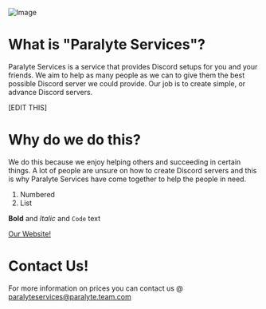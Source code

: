 ![Image](http://i.imgur.com/m8RGPae.png)
# What is "Paralyte Services"?

Paralyte Services is a service that provides Discord setups for you and your friends. We aim to help as many people as we can to give them the best possible Discord server we could provide. Our job is to create simple, or advance Discord servers.

[EDIT THIS]

# Why do we do this?

We do this because we enjoy helping others and succeeding in certain things. A lot of people are unsure on how to create Discord servers and this is why Paralyte Services have come together to help the people in need.


1. Numbered
2. List

**Bold** and _Italic_ and `Code` text

[Our Website!](http://paralyte.team/)

# Contact Us!

For more information on prices you can contact us @ paralyteservices@paralyte.team.com
